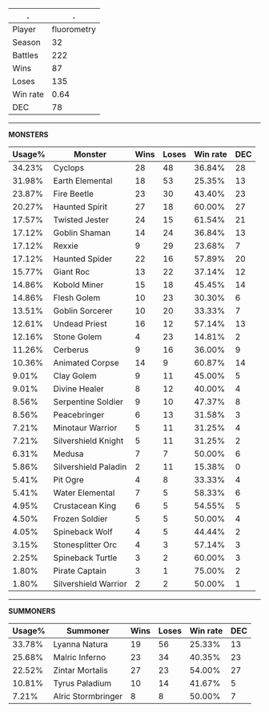 .|.
|-|-
Player|fluorometry
Season|32
Battles|222
Wins|87
Loses|135
Win rate|0.64
DEC|78

---
**MONSTERS**

Usage%|Monster|Wins|Loses|Win rate|DEC|
-|-|-|-|-|-|
34.23%|Cyclops|28|48|36.84%|28|
31.98%|Earth Elemental|18|53|25.35%|13|
23.87%|Fire Beetle|23|30|43.40%|23|
20.27%|Haunted Spirit|27|18|60.00%|27|
17.57%|Twisted Jester|24|15|61.54%|21|
17.12%|Goblin Shaman|14|24|36.84%|13|
17.12%|Rexxie|9|29|23.68%|7|
17.12%|Haunted Spider|22|16|57.89%|20|
15.77%|Giant Roc|13|22|37.14%|12|
14.86%|Kobold Miner|15|18|45.45%|14|
14.86%|Flesh Golem|10|23|30.30%|6|
13.51%|Goblin Sorcerer|10|20|33.33%|7|
12.61%|Undead Priest|16|12|57.14%|13|
12.16%|Stone Golem|4|23|14.81%|2|
11.26%|Cerberus|9|16|36.00%|9|
10.36%|Animated Corpse|14|9|60.87%|14|
9.01%|Clay Golem|9|11|45.00%|5|
9.01%|Divine Healer|8|12|40.00%|4|
8.56%|Serpentine Soldier|9|10|47.37%|8|
8.56%|Peacebringer|6|13|31.58%|3|
7.21%|Minotaur Warrior|5|11|31.25%|4|
7.21%|Silvershield Knight|5|11|31.25%|2|
6.31%|Medusa|7|7|50.00%|6|
5.86%|Silvershield Paladin|2|11|15.38%|0|
5.41%|Pit Ogre|4|8|33.33%|4|
5.41%|Water Elemental|7|5|58.33%|6|
4.95%|Crustacean King|6|5|54.55%|5|
4.50%|Frozen Soldier|5|5|50.00%|4|
4.05%|Spineback Wolf|4|5|44.44%|2|
3.15%|Stonesplitter Orc|4|3|57.14%|3|
2.25%|Spineback Turtle|3|2|60.00%|3|
1.80%|Pirate Captain|3|1|75.00%|2|
1.80%|Silvershield Warrior|2|2|50.00%|1|

---
**SUMMONERS**

Usage%|Summoner|Wins|Loses|Win rate|DEC|
-|-|-|-|-|-|
33.78%|Lyanna Natura|19|56|25.33%|13|
25.68%|Malric Inferno|23|34|40.35%|23|
22.52%|Zintar Mortalis|27|23|54.00%|27|
10.81%|Tyrus Paladium|10|14|41.67%|5|
7.21%|Alric Stormbringer|8|8|50.00%|7|
